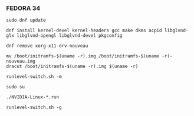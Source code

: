 
### FEDORA 34
```
sudo dnf update
```

```
dnf install kernel-devel kernel-headers gcc make dkms acpid libglvnd-glx libglvnd-opengl libglvnd-devel pkgconfig
```
```
dnf remove xorg-x11-drv-nouveau
```
```
mv /boot/initramfs-$(uname -r).img /boot/initramfs-$(uname -r)-nouveau.img
dracut /boot/initramfs-$(uname -r).img $(uname -r)
```
```
runlevel-switch.sh -m
```
```
sudo su
```

```
./NVIDIA-Linux-*.run
```
```
runlevel-switch.sh -g
```








